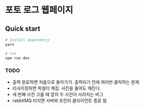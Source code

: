# 포토 로그 웹페이지

## Quick start
```bash
# Install dependency
yarn

# run
npm run dev
```

### TODO
* 출력 완료하면 처음으로 돌아가기. 출력되기 전에 여러번 클릭하는 문제
* 리사이징하면 픽셀이 깨짐. 사진을 줄여도 깨진다.
* 세 번째 사진 고를 때 앞의 두 사진이 사라지는 버그
* rabbitMQ 터지면 서버와 프린터 클라이언트 종료 됨